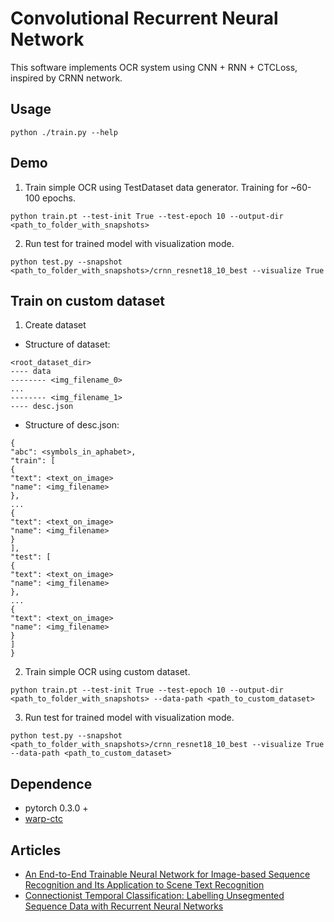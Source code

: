 Convolutional Recurrent Neural Network
======================================

This software implements OCR system using CNN + RNN + CTCLoss, inspired by CRNN network.

Usage
-----

`
python ./train.py --help
`

Demo
----

1. Train simple OCR using TestDataset data generator.
Training for ~60-100 epochs.
```
python train.pt --test-init True --test-epoch 10 --output-dir <path_to_folder_with_snapshots>
```

2. Run test for trained model with visualization mode.
```
python test.py --snapshot <path_to_folder_with_snapshots>/crnn_resnet18_10_best --visualize True
```

Train on custom dataset
-----------------------

1. Create dataset

- Structure of dataset:
```
<root_dataset_dir>
---- data
-------- <img_filename_0>
...
-------- <img_filename_1>
---- desc.json
```

- Structure of desc.json:
```
{
"abc": <symbols_in_aphabet>,
"train": [
{
"text": <text_on_image>
"name": <img_filename>
},
...
{
"text": <text_on_image>
"name": <img_filename>
}
],
"test": [
{
"text": <text_on_image>
"name": <img_filename>
},
...
{
"text": <text_on_image>
"name": <img_filename>
}
]
}
```

2. Train simple OCR using custom dataset.
```
python train.pt --test-init True --test-epoch 10 --output-dir <path_to_folder_with_snapshots> --data-path <path_to_custom_dataset>
```

3. Run test for trained model with visualization mode.
```
python test.py --snapshot <path_to_folder_with_snapshots>/crnn_resnet18_10_best --visualize True --data-path <path_to_custom_dataset>
```


Dependence
----------
* pytorch 0.3.0 +
* [warp-ctc](https://github.com/SeanNaren/warp-ctc)

Articles
--------

* [An End-to-End Trainable Neural Network for Image-based Sequence Recognition and Its Application to Scene Text Recognition](https://arxiv.org/abs/1507.05717)
* [Connectionist Temporal Classification: Labelling Unsegmented Sequence Data with Recurrent Neural Networks](https://dl.acm.org/citation.cfm?id=1143891)